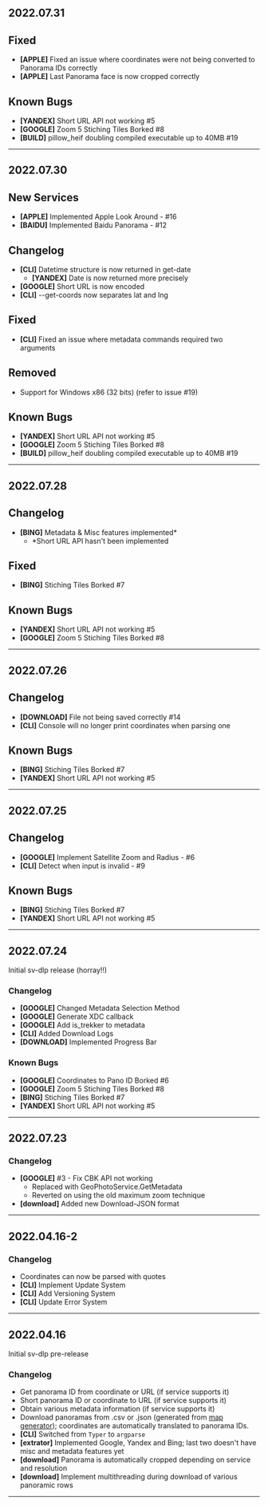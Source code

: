 ## 2022.07.31
## Fixed
- **[APPLE]** Fixed an issue where coordinates were not being converted to Panorama IDs correctly
- **[APPLE]** Last Panorama face is now cropped correctly
## Known Bugs 
- **[YANDEX]** Short URL API not working #5 
- **[GOOGLE]** Zoom 5 Stiching Tiles Borked #8
- **[BUILD]** pillow_heif doubling compiled executable up to 40MB #19
---
## 2022.07.30
## New Services
- **[APPLE]** Implemented Apple Look Around - #16
- **[BAIDU]** Implemented Baidu Panorama - #12
## Changelog
- **[CLI]** Datetime structure is now returned in get-date
    - **[YANDEX]** Date is now returned more precisely
- **[GOOGLE]** Short URL is now encoded
- **[CLI]** --get-coords now separates lat and lng
## Fixed
- **[CLI]** Fixed an issue where metadata commands required two arguments
## Removed
- Support for Windows x86 (32 bits) (refer to issue #19)
## Known Bugs 
- **[YANDEX]** Short URL API not working #5 
- **[GOOGLE]** Zoom 5 Stiching Tiles Borked #8
- **[BUILD]** pillow_heif doubling compiled executable up to 40MB #19
---
## 2022.07.28
## Changelog
- **[BING]** Metadata & Misc features implemented*
    - *Short URL API hasn't been implemented
## Fixed
- **[BING]** Stiching Tiles Borked #7
## Known Bugs
- **[YANDEX]** Short URL API not working #5 
- **[GOOGLE]** Zoom 5 Stiching Tiles Borked #8
---
## 2022.07.26
## Changelog
- **[DOWNLOAD]** File not being saved correctly #14
- **[CLI]** Console will no longer print coordinates when parsing one
## Known Bugs
- **[BING]** Stiching Tiles Borked #7
- **[YANDEX]** Short URL API not working #5 
---
## 2022.07.25
## Changelog
- **[GOOGLE]** Implement Satellite Zoom and Radius - #6
- **[CLI]** Detect when input is invalid - #9
## Known Bugs
- **[BING]** Stiching Tiles Borked #7
- **[YANDEX]** Short URL API not working #5 
---
## 2022.07.24
Initial sv-dlp release (horray!!)
### Changelog
- **[GOOGLE]** Changed Metadata Selection Method
- **[GOOGLE]** Generate XDC callback
- **[GOOGLE]** Add is_trekker to metadata
- **[CLI]** Added Download Logs
- **[DOWNLOAD]** Implemented Progress Bar
### Known Bugs
- **[GOOGLE]** Coordinates to Pano ID Borked #6
- **[GOOGLE]** Zoom 5 Stiching Tiles Borked #8
- **[BING]** Stiching Tiles Borked #7
- **[YANDEX]** Short URL API not working #5 
---
## 2022.07.23
### Changelog
- **[GOOGLE]** #3 - Fix CBK API not working 
    - Replaced with GeoPhotoService.GetMetadata
    - Reverted on using the old maximum zoom technique
- **[download]** Added new Download-JSON format
---
## 2022.04.16-2
### Changelog
- Coordinates can now be parsed with quotes
- **[CLI]** Implement Update System
- **[CLI]** Add Versioning System
- **[CLI]** Update Error System
---
## 2022.04.16
Initial sv-dlp pre-release
### Changelog
- Get panorama ID from coordinate or URL (if service supports it)
- Short panorama ID or coordinate to URL (if service supports it)
- Obtain various metadata information (if service supports it)
- Download panoramas from .csv or .json (generated from [map generator](https://map-generator-flax.vercel.app/)); coordinates are automatically translated to panorama IDs.
- **[CLI]** Switched from `Typer` to `argparse`
- **[extrator]** Implemented Google, Yandex and Bing; last two doesn't have misc and metadata features yet
- **[download]** Panorama is automatically cropped depending on service and resolution
- **[download]** Implement multithreading during download of various panoramic rows
---
